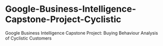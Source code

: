 # Google-Business-Intelligence-Capstone-Project-Cyclistic
Google Business Intelligence Capstone Project: Buying Behaviour Analysis of Cyclistic Customers
